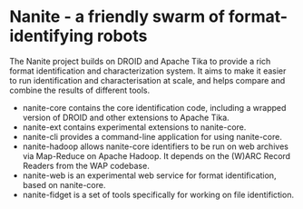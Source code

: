 Nanite - a friendly swarm of format-identifying robots
======================================================

The Nanite project builds on DROID and Apache Tika to provide a rich format identification and characterization system. It aims to make it easier to run identification and characterisation at scale, and helps compare and combine the results of different tools.

* nanite-core contains the core identification code, including a wrapped version of DROID and other extensions to Apache Tika.
* nanite-ext contains experimental extensions to nanite-core.
* nanite-cli provides a command-line application for using nanite-core.
* nanite-hadoop allows nanite-core identifiers to be run on web archives via Map-Reduce on Apache Hadoop. It depends on the (W)ARC Record Readers from the WAP codebase.
* nanite-web is an experimental web service for format identification, based on nanite-core.
* nanite-fidget is a set of tools specifically for working on file identifiction.

